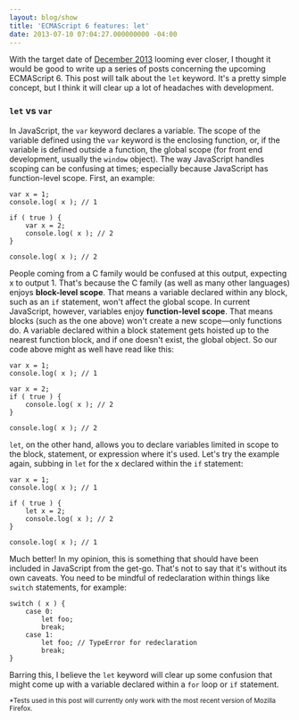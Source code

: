 ```yaml
---
layout: blog/show
title: 'ECMAScript 6 features: let'
date: 2013-07-10 07:04:27.000000000 -04:00
---
```


With the target date of [December 2013](http://ecma-international.org/memento/TC39-M.htm "TC39 - ECMAScript") looming ever closer, I thought it would be good to write up a series of posts concerning the upcoming ECMAScript 6. This post will talk about the `let` keyword. It's a pretty simple concept, but I think it will clear up a lot of headaches with development.

### `let` vs `var`

In JavaScript, the `var` keyword declares a variable. The scope of the variable defined using the `var` keyword is the enclosing function, or, if the variable is defined outside a function, the global scope (for front end development, usually the `window` object). The way JavaScript handles scoping can be confusing at times; especially because JavaScript has function-level scope. First, an example:

~~~ 
var x = 1;
console.log( x ); // 1

if ( true ) {
	var x = 2;
	console.log( x ); // 2
}

console.log( x ); // 2
~~~ 

People coming from a C family would be confused at this output, expecting x to output 1. That's because the C family (as well as many other languages) enjoys **block-level scope**. That means a variable declared within any block, such as an `if` statement, won't affect the global scope. In current JavaScript, however, variables enjoy **function-level scope**. That means blocks (such as the one above) won't create a new scope—only functions do. A variable declared within a block statement gets hoisted up to the nearest function block, and if one doesn't exist, the global object. So our code above might as well have read like this:

~~~ 
var x = 1;
console.log( x ); // 1
	
var x = 2;
if ( true ) {
	console.log( x ); // 2
}

console.log( x ); // 2
~~~ 

`let`, on the other hand, allows you to declare variables limited in scope to the block, statement, or expression where it's used. Let's try the example again, subbing in `let` for the x declared within the `if` statement:

~~~ 
var x = 1;
console.log( x ); // 1

if ( true ) {
	let x = 2;
	console.log( x ); // 2
}

console.log( x ); // 1
~~~ 

Much better! In my opinion, this is something that should have been included in JavaScript from the get-go. That's not to say that it's without its own caveats. You need to be mindful of redeclaration within things like `switch` statements, for example: 

~~~ 
switch ( x ) {
	case 0:
		let foo;
		break;
	case 1:
		let foo; // TypeError for redeclaration
		break;
}
~~~ 

Barring this, I believe the `let` keyword will clear up some confusion that might come up with a variable declared within a `for` loop or `if` statement. 

<small>*Tests used in this post will currently only work with the most recent version of Mozilla Firefox.</small>
